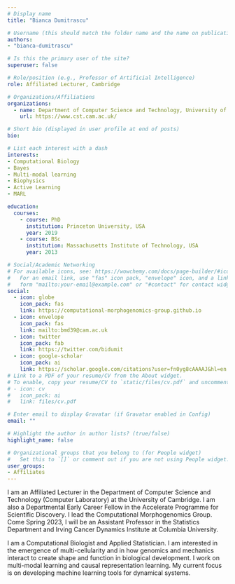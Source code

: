 ```yaml
---
# Display name
title: "Bianca Dumitrascu"

# Username (this should match the folder name and the name on publications)
authors:
- "bianca-dumitrascu"

# Is this the primary user of the site?
superuser: false

# Role/position (e.g., Professor of Artificial Intelligence)
role: Affiliated Lecturer, Cambridge

# Organizations/Affiliations
organizations:
  - name: Department of Computer Science and Technology, University of Cambridge
    url: https://www.cst.cam.ac.uk/

# Short bio (displayed in user profile at end of posts)
bio: 

# List each interest with a dash
interests:
- Computational Biology
- Bayes 
- Multi-modal learning
- Biophysics
- Active Learning
- MARL

education:
  courses:
    - course: PhD
      institution: Princeton University, USA
      year: 2019
    - course: BSc
      institution: Massachusetts Institute of Technology, USA
      year: 2013

# Social/Academic Networking
# For available icons, see: https://wowchemy.com/docs/page-builder/#icons
#   For an email link, use "fas" icon pack, "envelope" icon, and a link in the
#   form "mailto:your-email@example.com" or "#contact" for contact widget.
social:
  - icon: globe
    icon_pack: fas
    link: https://computational-morphogenomics-group.github.io
  - icon: envelope
    icon_pack: fas
    link: mailto:bmd39@cam.ac.uk
  - icon: twitter
    icon_pack: fab
    link: https://twitter.com/bidumit
  - icon: google-scholar
    icon_pack: ai
    link: https://scholar.google.com/citations?user=fn0yg8cAAAAJ&hl=en
# Link to a PDF of your resume/CV from the About widget.
# To enable, copy your resume/CV to `static/files/cv.pdf` and uncomment the lines below.
# - icon: cv
#   icon_pack: ai
#   link: files/cv.pdf

# Enter email to display Gravatar (if Gravatar enabled in Config)
email: ""

# Highlight the author in author lists? (true/false)
highlight_name: false

# Organizational groups that you belong to (for People widget)
#   Set this to `[]` or comment out if you are not using People widget.
user_groups:
- Affiliates
---
```


I am an Affiliated Lecturer in the Department of Computer Science and Technology (Computer Laboratory) at the University of Cambridge. I am also a Departmental Early Career Fellow in the Accelerate Programme for Scientific Discovery. I lead the Computational Morphogenomics Group. Come Spring 2023, I will be an Assistant Professor in the Statistics Department and Irving Cancer Dynamics Institute at Columbia University.  

I am a Computational Biologist and Applied Statistician. I am interested in the emergence of multi-cellularity and in how genomics and mechanics interact to create shape and function in biological development. I work on multi-modal learning and causal representation learning. My current focus is on developing machine learning tools for dynamical systems.
